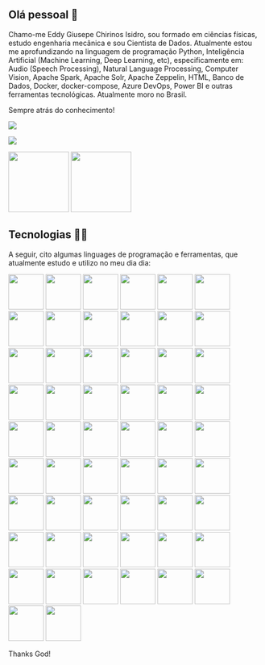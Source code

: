 ## Olá pessoal 👋

Chamo-me Eddy Giusepe Chirinos Isidro, sou formado em ciências físicas, estudo engenharia mecânica e sou Cientista de Dados. Atualmente estou me aprofundizando na linguagem de programação Python, Inteligência Artificial (Machine Learning, Deep Learning, etc), especificamente em: Audio (Speech Processing), Natural Language Processing, Computer Vision, Apache Spark, Apache Solr, Apache Zeppelin, HTML, Banco de Dados, Docker, docker-compose, Azure DevOps, Power BI e outras ferramentas tecnológicas. Atualmente moro no Brasil.

Sempre atrás do conhecimento!















<div>
<a href="https://www.linkedin.com/in/eddy-giusepe-chirinos-isidro-85a43a42/"><img src="https://img.shields.io/badge/LinkedIn-0077B5?style=for-the-badge&logo=linkedin&logoColor=white" target="_blank"></a>
  
<a href=""><img src="https://img.shields.io/badge/Gmail-D14836?style=for-the-badge&logo=gmail&logoColor=white"></a>
</div>

<div>
<img height= "120em" src="https://github-readme-stats.vercel.app/api?username=EddyGiusepe&theme=dark&show_icons=true"/>
<img height= "120em" src="https://github-readme-stats.vercel.app/api/top-langs/?username=EddyGiusepe&layout=compact&theme=dark&show_icons=true"/>
</div>








## Tecnologias 🧑‍💻

A seguir, cito algumas linguages de programação e ferramentas, que atualmente estudo e utilizo no meu dia dia:

<div>
<img height= "70em" src="https://user-images.githubusercontent.com/69597971/133537307-25a5250c-436d-40e6-b005-5032a6c7c6ef.png"/>
<img height= "70em" src="https://user-images.githubusercontent.com/69597971/155856072-7982f656-12d8-40b4-bd69-89c7663ddf82.png"/> 
<img height= "70em" src="https://user-images.githubusercontent.com/69597971/155856153-b02df796-a26c-4c8e-a623-a2c32a30e382.png"/> 
<img height= "70em" src="https://user-images.githubusercontent.com/69597971/133537399-9fdefce0-b5ff-4075-9fdc-c1c46d3d8107.png"/>
<img height= "70em" src="https://user-images.githubusercontent.com/69597971/149045591-5cb5adb9-9ae4-4cc7-a5ed-4a224da3af8e.png"/>   
<img height= "70em" src="https://user-images.githubusercontent.com/69597971/133843297-25c41735-e219-460d-b8cb-24e2e5146bb5.png"/>  
<img height= "70em" src="https://user-images.githubusercontent.com/69597971/133537425-67283b6d-d9c4-4e8c-a554-b1e52c1f8dc1.png"/>
<img height= "70em" src="https://user-images.githubusercontent.com/69597971/133537584-a01d6e56-cd01-4918-8000-c574a5533174.png"/>
<img height= "70em" src="https://user-images.githubusercontent.com/69597971/133537501-7363691c-d14b-4cc9-a632-6c5fa03cdfb4.png"/>
<img height= "70em" src="https://user-images.githubusercontent.com/69597971/133844399-77b4f739-1f44-433a-b0bd-cb8fdc6cb050.png"/>
<img height= "70em" src="https://user-images.githubusercontent.com/69597971/133537949-3a5047c2-cebd-473e-ae68-e84a2d6d4a3a.png"/>
<img height= "70em" src="https://user-images.githubusercontent.com/69597971/133844003-d1fa4990-f944-4e4e-99e6-bf633bee0bfa.png"/>
<img height= "70em" src="https://user-images.githubusercontent.com/69597971/138006062-a45784cd-9992-4d42-9638-a6c03702a713.png"/>
<img height= "70em" src="https://user-images.githubusercontent.com/69597971/138011953-33abf94a-a550-46c3-b37e-16ecb05d37b4.png"/>
<img height= "70em" src="https://user-images.githubusercontent.com/69597971/138011882-ffa895e8-52fe-415b-acde-dc8bd6a50561.png"/>
<img height= "70em" src="https://user-images.githubusercontent.com/69597971/138012072-c1e6286d-e73b-4e7d-8ea2-ee11570d0f88.png"/>
<img height= "70em" src="https://user-images.githubusercontent.com/69597971/138012170-c35ace9a-2c2a-416d-9d35-37bc6b606392.png"/>
<img height= "70em" src="https://user-images.githubusercontent.com/69597971/138012383-2b7fde9a-c521-422f-bd8f-e30457e29acf.png"/>  
<img height= "70em" src="https://user-images.githubusercontent.com/69597971/138012665-e87507e6-25bc-4889-89d9-2d4a2ad9a460.png"/>   
<img height= "70em" src="https://user-images.githubusercontent.com/69597971/139509264-c447cf97-eb31-4d57-8533-72ad3c957e2d.png"/>
<img height= "70em" src="https://user-images.githubusercontent.com/69597971/149046034-f804e256-2fc5-4251-8c69-37c9cbf5d23e.png"/>  
<img height= "70em" src="https://user-images.githubusercontent.com/69597971/139509784-5c81b7af-c478-4f34-950c-c00c56dd3d77.png"/>
<img height= "70em" src="https://user-images.githubusercontent.com/69597971/146683888-734efa3e-7871-4dd6-b267-35ae152f10ff.png"/>
<img height= "70em" src="https://user-images.githubusercontent.com/69597971/146683849-a4d389b1-d0c1-4d28-abe7-7772685ffca4.png"/> 
<img height= "70em" src="https://user-images.githubusercontent.com/69597971/146684311-64abd62f-af29-40a2-94b1-8d1a0be8d66a.png"/>
<img height= "70em" src="https://user-images.githubusercontent.com/69597971/149606867-1b0abbd2-23fa-44cc-845c-7579b2d3e50a.png"/>
<img height= "70em" src="https://user-images.githubusercontent.com/69597971/147183663-fa7787a6-d975-4496-9d5d-0417812819ad.png"/>
<img height= "70em" src="https://user-images.githubusercontent.com/69597971/147840892-2778bdfb-f985-4e6b-b0c8-b6f548f39ac9.png"/> 
<img height= "70em" src="https://user-images.githubusercontent.com/69597971/146684434-ed67b851-4fe1-4f7c-8c14-bbb144a860e7.png"/> 
<img height= "70em" src="https://user-images.githubusercontent.com/69597971/149045777-a22912e1-d4c1-40e6-a0af-12b307c96f31.png"/>  
<img height= "70em" src="https://user-images.githubusercontent.com/69597971/148615574-e27afc36-fee7-48e4-a959-c4fe1cec8bb1.png"/> 
<img height= "70em" src="https://user-images.githubusercontent.com/69597971/156244456-46c0d86e-e7e0-4b9d-a55a-4914e5aea8ff.png"/>
<img height= "70em" src="https://user-images.githubusercontent.com/69597971/163519493-c09aa51e-9500-471a-bd87-3fbc11984123.png"/>  
<img height= "70em" src="https://user-images.githubusercontent.com/69597971/164955852-e62f8bd5-16c9-45a1-809f-cc5b3b30b43f.png"/>
<img height= "70em" src="https://user-images.githubusercontent.com/69597971/167234347-13588550-2adf-4544-b644-776b5bcb3a2e.png"/>  
<img height= "70em" src="https://user-images.githubusercontent.com/69597971/236711201-3cfb9cda-0930-4a87-9d82-da100d427410.png"/>
<img height= "70em" src="https://user-images.githubusercontent.com/69597971/170397903-757ba6ea-fd33-41c5-baf1-e5431a1e76fb.png"/>
<img height= "70em" src="https://user-images.githubusercontent.com/69597971/170398730-316ba6d4-1283-490e-9880-51683118b52b.png"/> 
<img height= "70em" src="https://user-images.githubusercontent.com/69597971/170400061-21c4b25c-0354-447d-8c94-6f8ef9d775cd.png"/> 
<img height= "70em" src="https://user-images.githubusercontent.com/69597971/177463707-03815f47-a231-4c49-8d91-696353164d75.png"/>   
<img height= "70em" src="https://user-images.githubusercontent.com/69597971/184520935-3e0c4a0e-a623-4c12-9de5-a65cc7d0d717.png"/>
<img height= "70em" src="https://user-images.githubusercontent.com/69597971/185290576-b4c484bc-64aa-431b-94e9-8843a074fc35.png"/>
<img height= "70em" src="https://user-images.githubusercontent.com/69597971/194786804-5499a96a-d5ec-415f-8564-d326e9b6c919.png"/>
<img height= "70em" src="https://user-images.githubusercontent.com/69597971/194878608-1f37bb63-175d-47f6-9afa-bd85114a78aa.png"/>
<img height= "70em" src="https://user-images.githubusercontent.com/69597971/195969956-a17f8680-bf51-4447-b30d-17348c1a836b.png"/>
<img height= "70em" src="https://user-images.githubusercontent.com/69597971/200149664-370d8d13-f3d2-48c2-a983-b286779df566.png"/>

<img height= "70em" src="https://user-images.githubusercontent.com/69597971/227663998-922f98bb-fe35-4063-b8ec-b75a28c398dc.png"/>
<img height= "70em" src="https://user-images.githubusercontent.com/69597971/227664428-8c875f21-52b5-4810-8ce7-e858db063116.png"/>  
<img height= "70em" src="https://github.com/EddyGiusepe/EddyGiusepe/assets/69597971/7072b5e5-4109-4713-8ee5-cec397dc29c9"/>  
<img height= "70em" src="https://github.com/EddyGiusepe/EddyGiusepe/assets/69597971/f8bdb296-794a-4391-a3c4-e3c9a149ccb5"/>  
<img height= "70em" src="https://github.com/EddyGiusepe/EddyGiusepe/assets/69597971/0a132db4-04f1-477e-8fdd-3bab2c6d2560"/>
<img height= "70em" src="https://qdrant.tech/images/previews/social-preview-G.png"/>
<img height= "70em" src="https://cdn.hashnode.com/res/hashnode/image/upload/v1687175084655/26a6b53f-e582-41c7-8504-b2e4d3a4691e.png"/>
<img height= "70em" src="https://github.com/EddyGiusepe/EddyGiusepe/assets/69597971/497bf7f6-b609-4b40-abc8-87c6c002421e"/>  
<img height= "70em" src="https://github.com/EddyGiusepe/EddyGiusepe/assets/69597971/8e7e2e09-03e2-4357-9aca-ec2f989b257a"/>
<img height= "70em" src="https://github.com/EddyGiusepe/EddyGiusepe/assets/69597971/f780e018-9b27-478e-abde-eb65f2eb09a9"/>
</div>











Thanks God!
